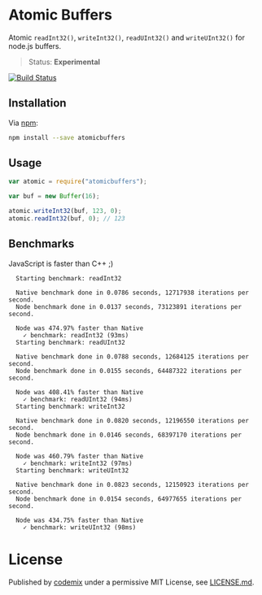 # Atomic Buffers

Atomic `readInt32()`, `writeInt32()`, `readUInt32()` and `writeUInt32()` for node.js buffers.

> Status: **Experimental**

[![Build Status](https://travis-ci.org/codemix/atomicbuffers.svg)](https://travis-ci.org/codemix/atomicbuffers)

## Installation

Via [npm](https://www.npmjs.com/package/atomicbuffers):
```sh
npm install --save atomicbuffers
```

## Usage

```js
var atomic = require("atomicbuffers");

var buf = new Buffer(16);

atomic.writeInt32(buf, 123, 0);
atomic.readInt32(buf, 0); // 123
```

## Benchmarks
JavaScript is faster than C++ ;)
```
  Starting benchmark: readInt32

  Native benchmark done in 0.0786 seconds, 12717938 iterations per second.
  Node benchmark done in 0.0137 seconds, 73123891 iterations per second.

  Node was 474.97% faster than Native
    ✓ benchmark: readInt32 (93ms)
  Starting benchmark: readUInt32

  Native benchmark done in 0.0788 seconds, 12684125 iterations per second.
  Node benchmark done in 0.0155 seconds, 64487322 iterations per second.

  Node was 408.41% faster than Native
    ✓ benchmark: readUInt32 (94ms)
  Starting benchmark: writeInt32

  Native benchmark done in 0.0820 seconds, 12196550 iterations per second.
  Node benchmark done in 0.0146 seconds, 68397170 iterations per second.

  Node was 460.79% faster than Native
    ✓ benchmark: writeInt32 (97ms)
  Starting benchmark: writeUInt32

  Native benchmark done in 0.0823 seconds, 12150923 iterations per second.
  Node benchmark done in 0.0154 seconds, 64977655 iterations per second.

  Node was 434.75% faster than Native
    ✓ benchmark: writeUInt32 (98ms)

```


# License

Published by [codemix](http://codemix.com/) under a permissive MIT License, see [LICENSE.md](./LICENSE.md).
